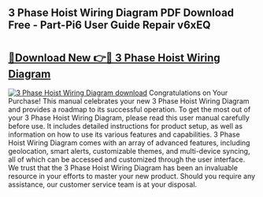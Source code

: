 ## 3 Phase Hoist Wiring Diagram PDF Download Free - Part-Pi6 User Guide Repair v6xEQ

# <h2><a href="http://dfhm7f.blite.top/?on=3+Phase+Hoist+Wiring+Diagram">🔗Download New 👉🔴 3 Phase Hoist Wiring Diagram</a></h2>

[![3 Phase Hoist Wiring Diagram download](https://i.imgur.com/lujVjoI.png)](http://dfhm7f.blite.top/?on=3+Phase+Hoist+Wiring+Diagram)
Congratulations on Your Purchase! This manual celebrates your new 3 Phase Hoist Wiring Diagram and provides a roadmap to its successful operation. To get the most out of your 3 Phase Hoist Wiring Diagram, please read this user manual carefully before use. It includes detailed instructions for product setup, as well as information on how to use its various features and capabilities. 3 Phase Hoist Wiring Diagram comes with an array of advanced features, including geolocation, smart alerts, customizable themes, and multi-device syncing, all of which can be accessed and customized through the user interface. We trust that the 3 Phase Hoist Wiring Diagram has been an invaluable resource in your efforts to master your new product. Should you require any assistance, our customer service team is at your disposal.

